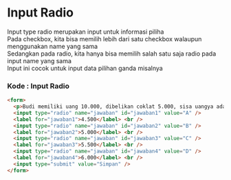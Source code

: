 # Input Radio

Input type radio merupakan input untuk informasi piliha <br>
Pada checkbox, kita bisa memilih lebih dari satu checkbox walaupun menggunakan name yang sama <br>
Sedangkan pada radio, kita hanya bisa memilih salah satu saja radio pada input name yang sama <br>
Input ini cocok untuk input data pilihan ganda misalnya <br>

### Kode : Input Radio

```html
<form>
  <p>Budi memiliki uang 10.000, dibelikan coklat 5.000, sisa uangya adalah</p>
  <input type="radio" name="jawaban" id="jawaban1" value="A" />
  <label for="jawaban1">4.500</label> <br />
  <input type="radio" name="jawaban" id="jawaban2" value="B" />
  <label for="jawaban2">5.000</label> <br />
  <input type="radio" name="jawaban" id="jawaban3" value="C" />
  <label for="jawaban3">5.500</label> <br />
  <input type="radio" name="jawaban" id="jawaban4" value="D" />
  <label for="jawaban4">6.000</label> <br />
  <input type="submit" value="Simpan" />
</form>
```
